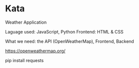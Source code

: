 # Kata
Weather Application

Laguage used: JavaScript, Python
Frontend: HTML & CSS

What we need: the API (OpenWeatherMap), Frontend, Backend

https://openweathermap.org/


pip install requests
